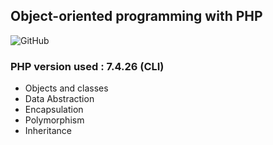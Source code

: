 ## Object-oriented programming with PHP

![GitHub](https://img.shields.io/badge/PHP-20232A?style=for-the-badge&logo=php&logoColor=61DAFB)

### PHP version used : 7.4.26 (CLI)
  
  - Objects and classes
  - Data Abstraction
  - Encapsulation
  - Polymorphism
  - Inheritance

